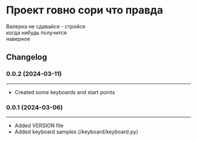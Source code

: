 # Проект говно сори что правда
Валерка не сдавайся - стройся  
когда нибудь получится  
наверное

## Changelog
### 0.0.2 (2024-03-11)
***
* Created some keyboards and start points
### 0.0.1 (2024-03-06)
***
* Added VERSION file
* Added keyboard samples (/keyboard/keyboard.py)

